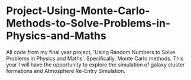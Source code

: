 # Project-Using-Monte-Carlo-Methods-to-Solve-Problems-in-Physics-and-Maths
All code from my final year project, 'Using Random Numbers to Solve Problems in Physics and Maths'. Specifically, Monte Carlo methods. This year I will have the opportunity to explore the simulation of galaxy cluster formations and Atmosphere Re-Entry Simulation.
